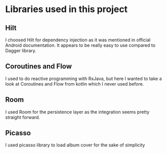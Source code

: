 # Libraries used in this project

## Hilt
I choosed Hilt for dependency injection as it was mentioned in official Android documentation. 
It appears to be really easy to use compared to Dagger library.

## Coroutines and Flow
I used to do reactive programming with RxJava, but here I wanted to take a look at Coroutines and Flow
from kotlin which I never used before.

## Room
I used Room for the persistence layer as the integration seems pretty straight forward.

## Picasso
I used picasso library to load album cover for the sake of simplicity